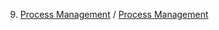 9. [Process Management](https://blog.naver.com/jinju0405/222717732148) / [Process Management](https://blog.naver.com/jinju0405/222722140821)